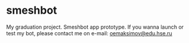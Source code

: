 # smeshbot
My graduation project. Smeshbot app prototype. If you wanna launch or test my bot, please contact me on e-mail: oemaksimov@edu.hse.ru
